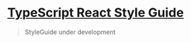 # [TypeScript React Style Guide](https://www.npmjs.com/package/@qulix/tslint-config-react)

> StyleGuide under development
